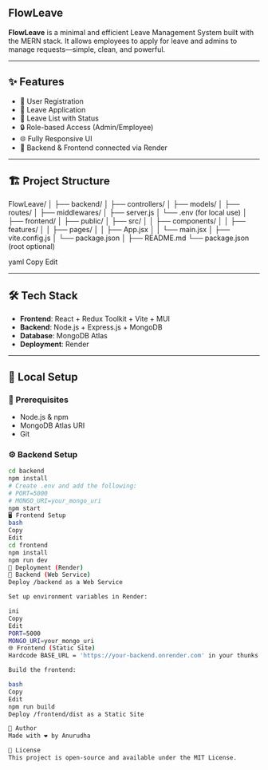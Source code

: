 ##  FlowLeave

**FlowLeave** is a minimal and efficient Leave Management System built with the MERN stack. It allows employees to apply for leave and admins to manage requests—simple, clean, and powerful.

---

## ✨ Features

- 👥 User Registration
- 📝 Leave Application
- 📄 Leave List with Status
- 🔒 Role-based Access (Admin/Employee)
- 🌐 Fully Responsive UI
- 🔄 Backend & Frontend connected via Render

---

## 🏗️ Project Structure

FlowLeave/
│
├── backend/
│ ├── controllers/
│ ├── models/
│ ├── routes/
│ ├── middlewares/
│ ├── server.js
│ └── .env (for local use)
│
├── frontend/
│ ├── public/
│ ├── src/
│ │ ├── components/
│ │ ├── features/
│ │ ├── pages/
│ │ ├── App.jsx
│ │ └── main.jsx
│ ├── vite.config.js
│ └── package.json
│
├── README.md
└── package.json (root optional)

yaml
Copy
Edit

---

## 🛠️ Tech Stack

- **Frontend**: React + Redux Toolkit + Vite + MUI
- **Backend**: Node.js + Express.js + MongoDB
- **Database**: MongoDB Atlas
- **Deployment**: Render

---

## 🚧 Local Setup

### 🔐 Prerequisites

- Node.js & npm
- MongoDB Atlas URI
- Git

### ⚙️ Backend Setup

```bash
cd backend
npm install
# Create .env and add the following:
# PORT=5000
# MONGO_URI=your_mongo_uri
npm start
🖥️ Frontend Setup
bash
Copy
Edit
cd frontend
npm install
npm run dev
🚀 Deployment (Render)
🔗 Backend (Web Service)
Deploy /backend as a Web Service

Set up environment variables in Render:

ini
Copy
Edit
PORT=5000
MONGO_URI=your_mongo_uri
🌐 Frontend (Static Site)
Hardcode BASE_URL = 'https://your-backend.onrender.com' in your thunks

Build the frontend:

bash
Copy
Edit
npm run build
Deploy /frontend/dist as a Static Site

🙌 Author
Made with ❤️ by Anurudha

📄 License
This project is open-source and available under the MIT License.
